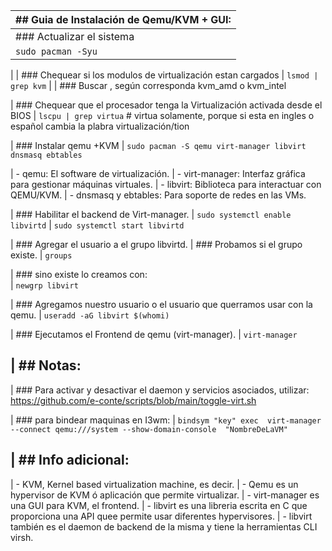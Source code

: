 
| ## Guia de Instalación de Qemu/KVM + GUI:
|-----------------------------------------
| ###   Actualizar el sistema
| `sudo pacman -Syu`
|
| ###   Chequear si los modulos de virtualización estan cargados
| `lsmod | grep kvm`
|
| ###   Buscar , según corresponda kvm_amd o kvm_intel

| ###   Chequear que el procesador tenga la Virtualización activada desde el BIOS 
| `lscpu | grep virtua`     #   virtua solamente, porque si esta en ingles o español cambia la plabra virtualización/tion

| ###   Instalar qemu +KVM
| `sudo pacman -S qemu virt-manager libvirt dnsmasq ebtables`

|   - qemu: El software de virtualización.
|   - virt-manager: Interfaz gráfica para gestionar máquinas virtuales.
|   - libvirt: Biblioteca para interactuar con QEMU/KVM.
|   - dnsmasq y ebtables: Para soporte de redes en las VMs.

| ###   Habilitar el backend de Virt-manager.
| `sudo systemctl enable libvirtd`
| `sudo systemctl start libvirtd`

| ###  Agregar el usuario a el grupo libvirtd.
| ###  Probamos si el grupo existe.
| `groups` 

| ###   sino existe lo  creamos con:   
| `newgrp libvirt`

| ###   Agregamos nuestro usuario o el usuario que querramos usar con la qemu.
| `useradd -aG libvirt $(whomi)`

| ###   Ejecutamos el Frontend de qemu (virt-manager). 
| `virt-manager`

| ##  Notas: 
-----------------------------------------
| ###  Para activar y desactivar el daemon y servicios asociados, utilizar: https://github.com/e-conte/scripts/blob/main/toggle-virt.sh

| ###  para bindear maquinas en I3wm:
| `bindsym "key" exec  virt-manager --connect qemu:///system --show-domain-console  "NombreDeLaVM"`


| ##  Info adicional:
-----------------------------------------
|   - KVM, Kernel based virtualization machine, es decir.
|   - Qemu es un hypervisor de KVM ó aplicación que permite virtualizar.
|   - virt-manager es una GUI para KVM, el frontend.
|   - libvirt es una libreria escrita en C que proporciona una API quee permite usar diferentes hypervisores. 
|   - libvirt también es el daemon de backend de la misma y tiene la herramientas CLI virsh.
